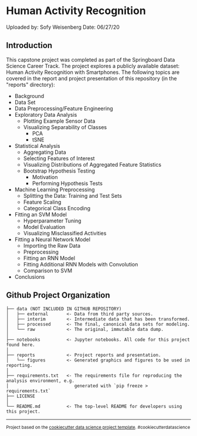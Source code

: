Human Activity Recognition
==========================

Uploaded by: Sofy Weisenberg
Date: 06/27/20

Introduction
------------
This capstone project was completed as part of the Springboard Data Science Career Track. The project explores 
a publicly available dataset: Human Activity Recognition with Smartphones. The following topics are covered in
the report and project presentation of this repository (in the "reports" directory):

* Background
* Data Set
* Data Preprocessing/Feature Engineering
* Exploratory Data Analysis
	* Plotting Example Sensor Data
	* Visualizing Separability of Classes
		* PCA
		* tSNE
* Statistical Analysis
	* Aggregating Data
	* Selecting Features of Interest
	* Visualizing Distributions of Aggregated Feature Statistics
	* Bootstrap Hypothesis Testing
		* Motivation
		* Performing Hypothesis Tests
* Machine Learning Preprocessing
	* Splitting the Data: Training and Test Sets
	* Feature Scaling
	* Categorical Class Encoding
* Fitting an SVM Model
	* Hyperparameter Tuning
	* Model Evaluation
	* Visualizing Misclassified Activities
* Fitting a Neural Network Model
	* Importing the Raw Data
	* Preprocessing
	* Fitting an RNN Model
	* Fitting Additional RNN Models with Convolution
	* Comparison to SVM
* Conclusions

Github Project Organization
---------------------------

    ├── data (NOT INCLUDED IN GITHUB REPOSITORY)
    │   ├── external       <- Data from third party sources.
    │   ├── interim        <- Intermediate data that has been transformed.
    │   ├── processed      <- The final, canonical data sets for modeling.
    │   └── raw            <- The original, immutable data dump.
    │
    ├── notebooks          <- Jupyter notebooks. All code for this project found here.
    │
    ├── reports            <- Project reports and presentation.
    │   └── figures        <- Generated graphics and figures to be used in reporting.
    │
    ├── requirements.txt   <- The requirements file for reproducing the analysis environment, e.g.
    │                         generated with `pip freeze > requirements.txt`
	├── LICENSE
    │  
	└── README.md          <- The top-level README for developers using this project.


--------

<p><small>Project based on the <a target="_blank" href="https://drivendata.github.io/cookiecutter-data-science/">cookiecutter data science project template</a>. #cookiecutterdatascience</small></p>
